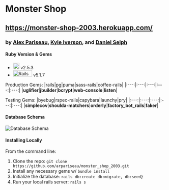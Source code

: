 # Monster Shop
## https://monster-shop-2003.herokuapp.com/
### by [Alex Pariseau](https://github.com/arpariseau), [Kyle Iverson](https://github.com/kiverso), and [Daniel Selph](https://github.com/danielpselph)

#### Ruby Version & Gems
- <img src="https://upload.wikimedia.org/wikipedia/commons/thumb/7/73/Ruby_logo.svg/200px-Ruby_logo.svg.png" alt="Ruby Logo" width="20" height="20"/> v2.5.3
- <img src="https://upload.wikimedia.org/wikipedia/commons/thumb/6/62/Ruby_On_Rails_Logo.svg/200px-Ruby_On_Rails_Logo.svg.png" alt="Rails Logo" width="60" height="20" /> v5.1.7

Production Gems:
|rails|pg|puma|sass-rails|coffee-rails|
|:---:|:---:|:---:|:---:|:---:|
|**uglifier**|**jbuilder**|**bcrypt**|**web-console**|**listen**|

Testing Gems:
|byebug|rspec-rails|capybara|launchy|pry|
|:---:|:---:|:---:|:---:|:---:|
|**simplecov**|**shoulda-matchers**|**orderly**|**factory_bot_rails**|**faker**|

#### Database Schema
![Database Schema](https://user-images.githubusercontent.com/54010239/83819926-74966d80-a688-11ea-95fd-a272276e557a.png)

#### Installing Locally
From the command line: 
1. Clone the repo: `git clone https://github.com/arpariseau/monster_shop_2003.git`
1. Install any necessary gems w/ `bundle install`
1. Initialize the database: `rails db:create db:migrate, db:seed}`
1. Run your local rails server: `rails s`
